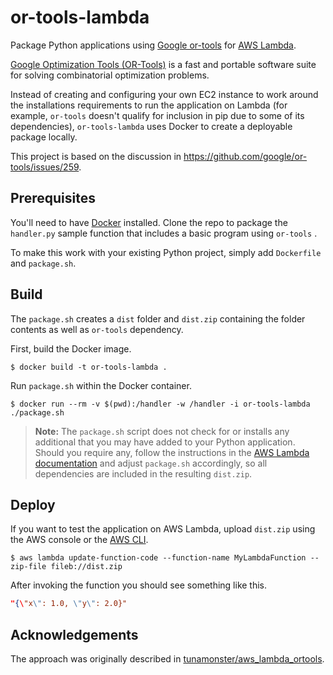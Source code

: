 # or-tools-lambda

Package Python applications using [Google or-tools](https://developers.google.com/optimization/)
for [AWS Lambda](https://aws.amazon.com/lambda).

[Google Optimization Tools (OR-Tools)](https://developers.google.com/optimization/) is a fast and portable software suite for solving combinatorial optimization problems.

Instead of creating and configuring your own EC2 instance to work around the 
installations requirements to run the application on Lambda (for example, `or-tools` 
doesn't qualify for inclusion in pip due to some of its dependencies), `or-tools-lambda` 
uses Docker to create a deployable package locally.

This project is based on the discussion in https://github.com/google/or-tools/issues/259.


## Prerequisites

You'll need to have [Docker](https://www.docker.com) installed. Clone the repo 
to package the `handler.py` sample function that includes a basic program using
`or-tools` .

To make this work with your existing Python project, simply add `Dockerfile` 
and `package.sh`.


## Build

The `package.sh` creates a `dist` folder and `dist.zip` containing the folder 
contents as well as `or-tools` dependency.

First, build the Docker image.

    $ docker build -t or-tools-lambda .


Run `package.sh` within the Docker container.

    $ docker run --rm -v $(pwd):/handler -w /handler -i or-tools-lambda ./package.sh


> **Note:** The `package.sh` script does not check for or installs any 
> additional that you may have added to your Python application.
> Should you require any, follow the instructions in the [AWS Lambda documentation](http://docs.aws.amazon.com/lambda/latest/dg/lambda-python-how-to-create-deployment-package.html)
> and adjust `package.sh` accordingly, so all dependencies are  included in the
> resulting `dist.zip`.


## Deploy

If you want to test the application on AWS Lambda, upload `dist.zip` using the 
AWS console or the [AWS CLI](https://aws.amazon.com/cli‎).

    $ aws lambda update-function-code --function-name MyLambdaFunction --zip-file fileb://dist.zip


After invoking the function you should see something like this.

```json
"{\"x\": 1.0, \"y\": 2.0}"
```


## Acknowledgements

The approach was originally described in [tunamonster/aws_lambda_ortools](https://github.com/tunamonster/aws_lambda_ortools).

